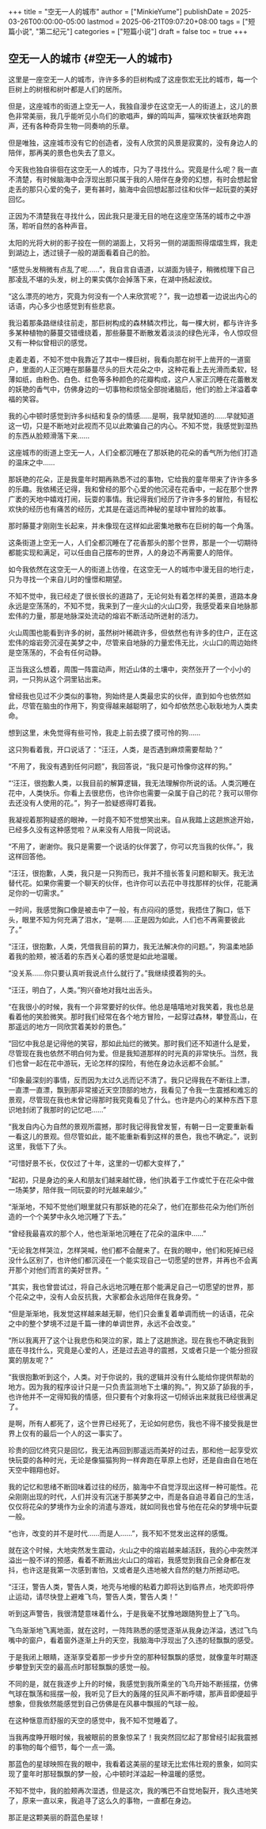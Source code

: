 +++
title = "空无一人的城市"
author = ["MinkieYume"]
publishDate = 2025-03-26T00:00:00-05:00
lastmod = 2025-06-21T09:07:20+08:00
tags = ["短篇小说", "第二纪元"]
categories = ["短篇小说"]
draft = false
toc = true
+++

## 空无一人的城市 {#空无一人的城市}

这里是一座空无一人的城市，许许多多的巨树构成了这座恢宏无比的城市，每一个巨树上的树根和树叶都是人们的居所。

但是，这座城市的街道上空无一人，我独自漫步在这空无一人的街道上，这儿的景色非常美丽，我几乎能听见小鸟们的歌唱声，蝉的鸣叫声，猫咪欢快雀跃地奔跑声，还有各种奇异生物一同奏响的乐章。

但是唯独，这座城市没有它的创造者，没有人欣赏的风景是寂寞的，没有身边人的陪伴，那再美的景色也失去了意义。

今天我也独自徘徊在这空无一人的城市，只为了寻找什么。究竟是什么呢？我一直不清楚，有时候脑海中会浮现出那只属于我的人陪伴在身旁的幻想，有时会想起曾走丢的那只心爱的兔子，更有甚时，脑海中会回想起那过往和伙伴一起玩耍的美好回忆。

正因为不清楚我在寻找什么，因此我只是漫无目的地在这座空荡荡的城市之中游荡，聆听自然的各种声音。

太阳的光将大树的影子投在一侧的湖面上，又将另一侧的湖面照得熠熠生辉，我走到湖边上，透过镜子一般的湖面看着自己的脸。

“感觉头发稍微有点乱了呢……”，我自言自语道，以湖面为镜子，稍微梳理下自己那凌乱不堪的头发，树上的果实偶尔会掉落下来，在湖中扬起波纹。

“这么漂亮的地方，究竟为何没有一个人来欣赏呢？”，我一边想着一边说出内心的话语，内心多少也感觉到有些悲哀。

我沿着那条路继续往前走，那巨树构成的森林鳞次栉比，每一棵大树，都与许许多多某种植物的藤蔓交错缠绕着，那些藤蔓不断散发着淡淡的绿色光泽，令人惊叹但又有一种似曾相识的感觉。

走着走着，不知不觉中我靠近了其中一棵巨树，我看向那在树干上凿开的一道窗户，里面的人正沉睡在那藤蔓尽头的巨大花朵之中，这种花看上去光滑而柔软，轻薄如纸，由粉色、白色、红色等多种颜色的花瓣构成，这户人家正沉睡在花蕾散发的妖艳的香气中，仿佛身边的一切事物和烦恼全部抛诸脑后，他们的脸上洋溢着幸福的笑容。

我的心中顿时感觉到许多纠结和复杂的情感……是啊，我早就知道的……早就知道这一切，只是不断地对此视而不见以此欺骗自己的内心。不知不觉，我感觉到湿热的东西从脸颊滑落下来……

这座城市的街道上空无一人，人们全都沉睡在了那妖艳的花朵的香气所为他们打造的温床之中……

那妖艳的花朵，正是我童年时期再熟悉不过的事物，它给我的童年带来了许许多多的乐趣。我依稀还记得，我和曾经的那个心爱的他沉浸在花香中，一起在那个世界广袤的天地中嬉戏打闹，玩耍的事情。我记得我们经历了许许多多的冒险，有轻松欢快的经历也有痛苦的经历，尤其是在遥远而神秘的星球中冒险的故事。

那时藤蔓才刚刚生长起来，并未像现在这样如此密集地散布在巨树的每一个角落。

这条街道上空无一人，人们全都沉睡在了花香那头的那个世界，那是一个一切期待都能实现和满足，可以任由自己摆布的世界，人的身边不再需要人的陪伴。

如今我依然在这空无一人的街道上彷徨，在这空无一人的城市中漫无目的地行走，只为寻找一个来自儿时的憧憬和期望。

不知不觉中，我已经走了很长很长的道路了，无论何处有着怎样的美景，道路本身永远是空荡荡的，不知不觉，我来到了一座火山的火山口旁，我感受着来自地脉那宏伟的力量，那是地脉深处流动的熔岩不断活动所迸射的活力。

火山周围也能看到许多的树，虽然树叶稀疏许多，但依然也有许多的住户，正在这宏伟的熔岩旁沉浸在美梦之中，尽管来自地脉的力量宏伟无比，火山口的周边始终是空荡荡的，不会有任何动静。

正当我这么想着，周围一阵震动声，附近山体的土壤中，突然张开了一个小小的洞，一只狗从这个洞里钻出来。

曾经我也见过不少类似的事物，狗始终是人类最忠实的伙伴，直到如今也依然如此，尽管在脑虫的作用下，狗变得越来越聪明了，如今却依然忠心耿耿地为人类卖命。

想到这里，未免觉得有些可怜，我走上前去摸了摸可怜的狗……

这只狗看着我，开口说话了：“汪汪，人类，是否遇到麻烦需要帮助？”

“不用了，我没有遇到任何问题”，我回答说，“我只是可怜像你这样的狗。”

“‘汪汪，很抱歉人类，以我目前的解算逻辑，我无法理解你所说的话。人类沉睡在花中，人类快乐。你看上去很悲伤，也许你也需要一朵属于自己的花？我可以带你去还没有人使用的花。”，狗子一脸疑惑得盯着我。

我凝视着那狗疑惑的眼神，一时竟不知不觉想笑出来。自从我踏上这趟旅途开始，已经多久没有这种感觉啦？从来没有人陪我一同说话。

“不用了，谢谢你。我只是需要一个说话的伙伴罢了，你可以充当我的伙伴。”，我这样回答他。

“汪汪，很抱歉，人类，我只是一只狗而已，我并不擅长答复问题和聊天。我无法替代花。如果你需要一个聊天的伙伴，也许你可以去花中寻找那样的伙伴，花能满足你的一切需求。”

一时间，我感觉胸口像是被击中了一般，有点闷闷的感觉，我捂住了胸口，低下头，眼里不知为何充满了泪水，“是啊……正是因为如此，人们也不再需要彼此了。”

“汪汪，很抱歉，人类，凭借我目前的算力，我无法解决你的问题。”，狗温柔地舔着我的脸颊，被活着的东西关心着的感觉是如此地温暖。

“没关系……你只要认真听我说点什么就行了。”我继续摸着狗的头。

“汪汪，明白了，人类。”狗兴奋地对我吐出舌头。

“在我很小的时候，我有一个非常要好的伙伴。他总是嘻嘻地对我笑着，我也总是看着他的笑脸微笑。那时我们经常在各个地方冒险，一起穿过森林，攀登高山，在那遥远的地方一同欣赏着美妙的景色。”

“回忆中我总是记得他的笑容，那如此灿烂的微笑。那时我们还不知道什么是爱，尽管现在我也依然不明白何为爱。但是我知道那样的时光真的非常快乐。当然，我们也曾一起在花中游玩，无论怎样的探险，有他在身边永远都不会腻。”

“印象最深刻的事情，反而因为太过久远而记不清了。我只记得我在不断往上漂，一直漂一直漂，飘到那非常接近天空顶部的地方，我看见了令我一生震撼和难忘的景观，尽管现在我也未曾记得那时我究竟看见了什么。也许是内心的某种东西下意识地封闭了我那时的记忆吧……”

“我发自内心为自然的景观所震撼，那时我记得我曾发誓，有朝一日一定要重新看一看这儿的景观。但尽管如此，能不能重新看到这样的景色，我也不确定。”，说到这里，我低下了头。

“可惜好景不长，仅仅过了十年，这里的一切都大变样了，”

“起初，只是身边的亲人和朋友们越来越忙碌，他们执着于工作或忙于在花朵中做一场美梦，陪伴我一同玩耍的时光越来越少。”

“渐渐地，不知不觉他们眼里就只有那妖艳的花朵了，他们在那些花朵为他们所创造的一个个美梦中永久地沉睡了下去。”

“曾经我最喜欢的那个人，他也渐渐地沉睡在了花朵的温床中……”

“无论我怎样哭泣，怎样哭喊，他们都不会醒来了。在我的眼中，他们和死掉已经没什么区别了，也许他们都沉浸在一个能实现自己一切愿望的世界，并再也不会离开那个对他们而言的美好世界。“

”其实，我也曾尝试过，将自己永远地沉睡在那个能满足自己一切愿望的世界，那个花朵之中，没有人会反抗我，大家都会永远陪伴在我身旁。“

“但是渐渐地，我发觉这样越来越无聊，他们只会重复着单调而统一的话语，花朵之中的整个梦境不过是千篇一律的单调世界，永远不会改变。”

“所以我离开了这个让我悲伤和哭泣的家，踏上了这趟旅途。现在我也不确定我到底在寻找什么，究竟是心爱的人，还是过去追寻的震撼，又或者只是一个能分担寂寞的朋友呢？”

“我很抱歉听到这个，人类。对于你说的，我的逻辑并没有什么能给你提供帮助的地方。因为我的程序设计只是一只负责监测地下土壤的狗。”，狗又舔了舔我的手，也许他并不一定得知我的情感，但只要有个对象将这一切倾诉出来就我已经很满足了。

是啊，所有人都死了，这个世界已经死了，无论如何悲伤，我也不得不接受我是世界上仅有的最后一个人的这一事实了。

珍贵的回忆终究只是回忆，我无法再回到那遥远而美好的过去，那和他一起享受欢快玩耍的各种时光，无论是像猫猫狗狗一样奔跑在草原上也好，还是自由自在地在天空中翱翔也好。

我的记忆和思绪不断回味着过往的经历，脑海中不自觉浮现出这样一种可能性。花朵刚刚出现的时代，人们并没有沉迷于那美梦之中，而是各自追寻着自己的生活，仅仅将花朵的梦境作为业余的消遣与游戏，就如同我也曾与他在花朵的梦境中玩耍一般。

“也许，改变的并不是时代……而是人……”，我不知不觉发出这样的感慨。

就在这个时候，大地突然发生震动，火山之中的熔岩越来越活跃，我的心中突然洋溢出一股不详的预感，看着不断溅出火山口的熔岩，我感觉到我自己全身都在发抖，也许这是我第一次感到害怕，又或者是久违地被大自然的魅力所撼动吧。

“汪汪，警告人类，警告人类，地壳与地幔的粘着力即将达到临界点，地壳即将停止运动，请尽快登上避难飞鸟，警告人类，警告人类！”

听到这声警告，我很清楚意味着什么，于是我毫不犹豫地跟随狗登上了飞鸟。

飞鸟渐渐地飞离地面，就在这时，一阵阵熟悉的感觉逐渐从我身边洋溢，透过飞鸟嘴中的窗户，看着窗外逐渐上升的天空，我脑海中浮现出了久违的轻飘飘的感受。

于是我闭上眼睛，逐渐享受着那一步步升空的那种轻飘飘的感觉，就像童年时期逐步攀登到天空的最高点时那轻飘飘的感觉一般。

不同的是，就在我逐步上升的时候，我感觉到我所乘坐的飞鸟开始不断摇摆，仿佛气球在飘荡和摇摆一般，我听见了巨大的轰隆的狂风声不断呼啸，那声音即便超乎想象，但我依然能感觉到自己仿佛是在风暴中飘摇的气球一般。

在这种惬意而舒服的天空的感觉中，我不知不觉睡着了。

当我再度睁开眼时候，我被眼前的景象惊呆了！我突然回忆起了那曾经引起我震撼的事物的每个细节，每个一点一滴。

那蓝色的星球映照在我的眼中，我看着这美丽的星球无比宏伟壮观的景象，如同实现了童年时那轻飘飘的梦一般，心中顿时洋溢起一种温暖的感觉。

不知不觉中，我的脸颊再次湿透，但是这次，我的嘴巴不自觉地裂开，我久违地笑了，原来一直以来，我追寻了这么久的事物，一直都在身边。

那正是这颗美丽的蔚蓝色星球！
